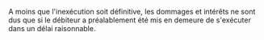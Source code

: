 A moins que l'inexécution soit définitive, les dommages et intérêts ne sont dus que si le débiteur a préalablement été mis en demeure de s'exécuter dans un délai raisonnable.
